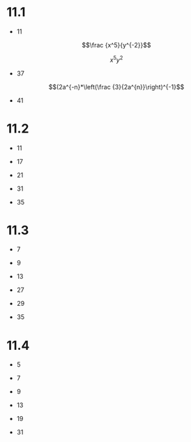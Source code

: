 # 11.1

* 11

$$\frac {x^5}{y^{-2}}$$

$$x^5y^2$$

* 37

$$(2a^{-n}*\left(\frac {3}{2a^{n}}\right)^{-1}$$



* 41

# 11.2

* 11

* 17

* 21

* 31

* 35

# 11.3

* 7

* 9

* 13

* 27

* 29

* 35

# 11.4

* 5

* 7

* 9

* 13

* 19

* 31
